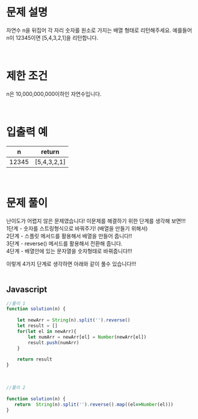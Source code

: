 # 문제 설명

자연수 n을 뒤집어 각 자리 숫자를 원소로 가지는 배열 형태로 리턴해주세요. 예를들어 n이 12345이면 [5,4,3,2,1]을 리턴합니다.

<br />

# 제한 조건

n은 10,000,000,000이하인 자연수입니다.

<br />

# 입출력 예

|   n   |   return    |
| :---: | :---------: |
| 12345 | [5,4,3,2,1] |

<br />

# 문제 풀이
난이도가 어렵지 않은 문제였습니다! 이문제를 해결하기 위한 단계를 생각해 보면!!!<br />
1단계 - 숫자를 스트링형식으로 바꿔주기! (배열을 만들기 위해서)<br />
2단계 - 스플릿 메서드를 활용해서 배열을 만들어 줍니다!!<br />
3단계 - reverse() 메서드를 활용해서 전환해 줍니다.<br />
4단계 - 배열안에 있는 문자열을 숫자형태로 바꿔줍니다!!!<br />


이렇게 4가지 단계로 생각하면 아래와 같이 풀수 있습니다!!!<br />
<br />

## Javascript

```js
//풀이 1
function solution(n) {
    
    let newArr = String(n).split('').reverse()
    let result = []
    for(let el in newArr){
        let numArr = newArr[el] = Number(newArr[el])
        result.push(numArr)
    }
    
    return result
}
```
<br >

```js
//풀이 2
 
function solution(n) {
   return  String(n).split('').reverse().map((el=>Number(el)))
}

```
